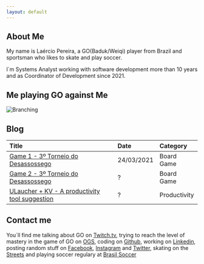 ```yaml
---
layout: default
---
```


## About Me

My name is Laércio Pereira, a GO(Baduk/Weiqi) player from Brazil and sportsman who likes to skate and play soccer.

I`m Systems Analyst working with software development more than 10 years and as Coordinator of Development since 2021.

## Me playing GO against Me

![Branching](../assets/images/meagainstme.jpeg)

## Blog

| Title                                                                              | Date       | Category     | 
|:-----------------------------------------------------------------------------------|:-----------|:-------------|
| [Game 1 - 3º Torneio do Desassossego](./content/review-match-1.html)          | 24/03/2021 | Board Game   |
| [Game 2 - 3º Torneio do Desassossego](./content/review-match-2.html)          | ? | Board Game   |
| [ULaucher + KV - A productivity tool suggestion](./content/ulauncherkv.html)          | ? | Productivity   |

## Contact me

You`ll find me talking about GO on [Twitch.tv](https://www.twitch.tv/laercionogo), trying to reach the level of mastery in the game of GO on [OGS](https://online-go.com/player/72785/), coding on [Github](https://github.com/laercioskt), working on [Linkedin](https://www.linkedin.com/in/laerciojuniorpereira/), posting random stuff on [Facebook](https://www.facebook.com/laercioskt), [Instagram](https://www.instagram.com/laercioskt) and [Twitter](https://twitter.com/laercioskt), skating on the [Streets](https://goo.gl/maps/zxHMvDcquvdEc89PA) and playing soccer regulary at [Brasil Soccer](https://brasilsoccer.com.br/)